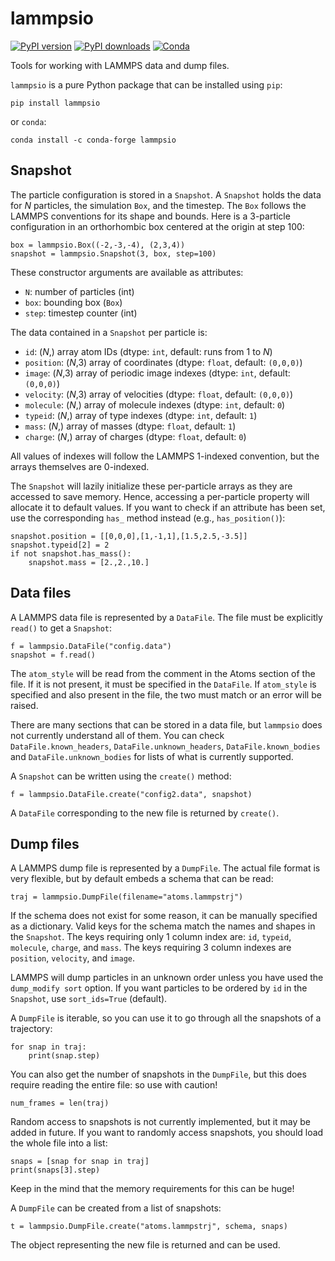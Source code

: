 # lammpsio

[![PyPI version](https://img.shields.io/pypi/v/lammpsio.svg)](https://pypi.org/project/lammpsio)
[![PyPI downloads](https://img.shields.io/pypi/dm/lammpsio)](https://pypi.org/project/lammpsio)
[![Conda](https://img.shields.io/conda/dn/conda-forge/lammpsio)](https://anaconda.org/conda-forge/lammpsio)

Tools for working with LAMMPS data and dump files.

`lammpsio` is a pure Python package that can be installed using `pip`:

    pip install lammpsio

or `conda`:

    conda install -c conda-forge lammpsio

## Snapshot

The particle configuration is stored in a `Snapshot`. A `Snapshot` holds the
data for *N* particles, the simulation `Box`, and the timestep. The `Box` follows
the LAMMPS conventions for its shape and bounds. Here is a 3-particle
configuration in an orthorhombic box centered at the origin at step 100:

    box = lammpsio.Box((-2,-3,-4), (2,3,4))
    snapshot = lammpsio.Snapshot(3, box, step=100)

These constructor arguments are available as attributes:

- `N`: number of particles (int)
- `box`: bounding box (`Box`)
- `step`: timestep counter (int)

The data contained in a `Snapshot` per particle is:

- `id`: (*N*,) array atom IDs (dtype: `int`, default: runs from 1 to *N*)
- `position`: (*N*,3) array of coordinates (dtype: `float`, default: `(0,0,0)`)
- `image`: (*N*,3) array of periodic image indexes (dtype: `int`, default: `(0,0,0)`)
- `velocity`: (*N*,3) array of velocities (dtype: `float`, default: `(0,0,0)`)
- `molecule`: (*N*,) array of molecule indexes (dtype: `int`, default: `0`)
- `typeid`: (*N*,) array of type indexes (dtype: `int`, default: `1`)
- `mass`: (*N*,) array of masses (dtype: `float`, default: `1`)
- `charge`: (*N*,) array of charges (dtype: `float`, default: `0`)

All values of indexes will follow the LAMMPS 1-indexed convention, but the
arrays themselves are 0-indexed.

The `Snapshot` will lazily initialize these per-particle arrays as they are
accessed to save memory. Hence, accessing a per-particle property will allocate
it to default values. If you want to check if an attribute has been set, use the
corresponding `has_` method instead (e.g., `has_position()`):

    snapshot.position = [[0,0,0],[1,-1,1],[1.5,2.5,-3.5]]
    snapshot.typeid[2] = 2
    if not snapshot.has_mass():
        snapshot.mass = [2.,2.,10.]

## Data files

A LAMMPS data file is represented by a `DataFile`. The file must be explicitly
`read()` to get a `Snapshot`:

    f = lammpsio.DataFile("config.data")
    snapshot = f.read()

The `atom_style` will be read from the comment in the Atoms section
of the file. If it is not present, it must be specified in the `DataFile`.
If `atom_style` is specified and also present in the file, the two must match
or an error will be raised.

There are many sections that can be stored in a data file, but `lammpsio` does
not currently understand all of them. You can check `DataFile.known_headers`,
`DataFile.unknown_headers`, `DataFile.known_bodies` and `DataFile.unknown_bodies`
for lists of what is currently supported.

A `Snapshot` can be written using the `create()` method:

    f = lammpsio.DataFile.create("config2.data", snapshot)

A `DataFile` corresponding to the new file is returned by `create()`.

## Dump files

A LAMMPS dump file is represented by a `DumpFile`. The actual file format is
very flexible, but by default embeds a schema that can be read:

    traj = lammpsio.DumpFile(filename="atoms.lammpstrj")

If the schema does not exist for some reason, it can be manually specified as
a dictionary. Valid keys for the schema match the names and shapes in the
`Snapshot`. The keys requiring only 1 column index are: `id`, `typeid`,
`molecule`, `charge`, and `mass`. The keys requiring 3 column indexes are
`position`, `velocity`, and `image`.

LAMMPS will dump particles in an unknown order unless you have used the
`dump_modify sort` option. If you want particles to be ordered by `id` in the
`Snapshot`, use `sort_ids=True` (default).

A `DumpFile` is iterable, so you can use it to go through all the snapshots
of a trajectory:

    for snap in traj:
        print(snap.step)

You can also get the number of snapshots in the `DumpFile`, but this does
require reading the entire file: so use with caution!

    num_frames = len(traj)

Random access to snapshots is not currently implemented, but it may be added
in future. If you want to randomly access snapshots, you should load the
whole file into a list:

    snaps = [snap for snap in traj]
    print(snaps[3].step)

Keep in the mind that the memory requirements for this can be huge!

A `DumpFile` can be created from a list of snapshots:

    t = lammpsio.DumpFile.create("atoms.lammpstrj", schema, snaps)

The object representing the new file is returned and can be used.
